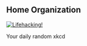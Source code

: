 ## Home Organization
[![Lifehacking!](https://imgs.xkcd.com/comics/home_organization.png)](https://xkcd.com/1077/ "Lifehacking!")

Your daily random xkcd
